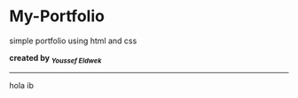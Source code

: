 # My-Portfolio
simple  portfolio using html and css <br>

<strong>created by <sub> <em>Youssef Eldwek</em></sub></strong>
<hr>
hola ib
